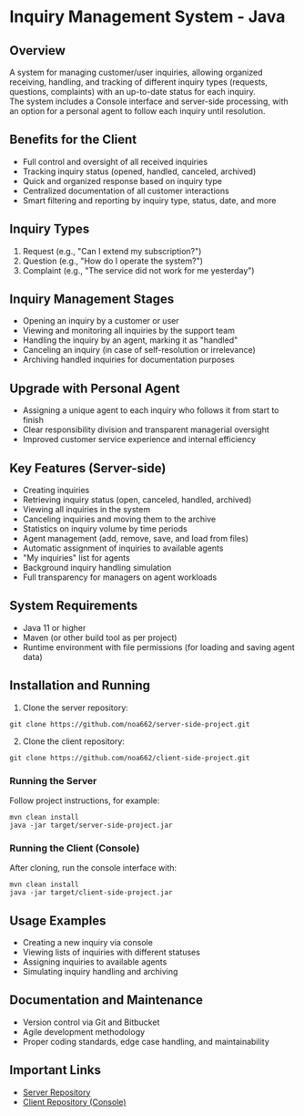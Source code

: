 # Inquiry Management System - Java


## Overview
A system for managing customer/user inquiries, allowing organized receiving, handling, and tracking of different inquiry types (requests, questions, complaints) with an up-to-date status for each inquiry.  
The system includes a Console interface and server-side processing, with an option for a personal agent to follow each inquiry until resolution.


## Benefits for the Client
- Full control and oversight of all received inquiries
- Tracking inquiry status (opened, handled, canceled, archived)
- Quick and organized response based on inquiry type
- Centralized documentation of all customer interactions
- Smart filtering and reporting by inquiry type, status, date, and more


## Inquiry Types
1. Request (e.g., "Can I extend my subscription?")
2. Question (e.g., "How do I operate the system?")
3. Complaint (e.g., "The service did not work for me yesterday")


## Inquiry Management Stages
- Opening an inquiry by a customer or user
- Viewing and monitoring all inquiries by the support team
- Handling the inquiry by an agent, marking it as "handled"
- Canceling an inquiry (in case of self-resolution or irrelevance)
- Archiving handled inquiries for documentation purposes


## Upgrade with Personal Agent
- Assigning a unique agent to each inquiry who follows it from start to finish
- Clear responsibility division and transparent managerial oversight
- Improved customer service experience and internal efficiency


## Key Features (Server-side)
- Creating inquiries
- Retrieving inquiry status (open, canceled, handled, archived)
- Viewing all inquiries in the system
- Canceling inquiries and moving them to the archive
- Statistics on inquiry volume by time periods
- Agent management (add, remove, save, and load from files)
- Automatic assignment of inquiries to available agents
- "My inquiries" list for agents
- Background inquiry handling simulation
- Full transparency for managers on agent workloads 


## System Requirements
- Java 11 or higher
- Maven (or other build tool as per project)
- Runtime environment with file permissions (for loading and saving agent data)


## Installation and Running
1. Clone the server repository:
```
git clone https://github.com/noa662/server-side-project.git
```
2. Clone the client repository:
```
git clone https://github.com/noa662/client-side-project.git
```


### Running the Server
Follow project instructions, for example:
```
mvn clean install
java -jar target/server-side-project.jar
```

### Running the Client (Console)
After cloning, run the console interface with:
```
mvn clean install
java -jar target/client-side-project.jar
```


## Usage Examples
- Creating a new inquiry via console
- Viewing lists of inquiries with different statuses
- Assigning inquiries to available agents
- Simulating inquiry handling and archiving

  
## Documentation and Maintenance
- Version control via Git and Bitbucket
- Agile development methodology
- Proper coding standards, edge case handling, and maintainability

## Important Links
- [Server Repository](https://github.com/noa662/server-side-project)
- [Client Repository (Console)](https://github.com/noa662/client-side-project)
